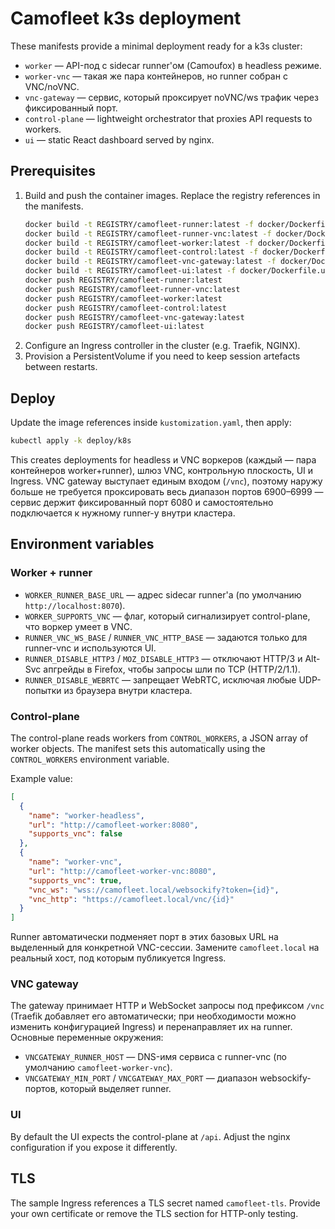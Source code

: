 # Camofleet k3s deployment

These manifests provide a minimal deployment ready for a k3s cluster:

- `worker` — API-под с sidecar runner'ом (Camoufox) в headless режиме.
- `worker-vnc` — такая же пара контейнеров, но runner собран с VNC/noVNC.
- `vnc-gateway` — сервис, который проксирует noVNC/ws трафик через фиксированный порт.
- `control-plane` — lightweight orchestrator that proxies API requests to workers.
- `ui` — static React dashboard served by nginx.

## Prerequisites

1. Build and push the container images. Replace the registry references in the manifests.
   ```sh
   docker build -t REGISTRY/camofleet-runner:latest -f docker/Dockerfile.runner .
   docker build -t REGISTRY/camofleet-runner-vnc:latest -f docker/Dockerfile.runner-vnc .
   docker build -t REGISTRY/camofleet-worker:latest -f docker/Dockerfile.worker .
   docker build -t REGISTRY/camofleet-control:latest -f docker/Dockerfile.control .
   docker build -t REGISTRY/camofleet-vnc-gateway:latest -f docker/Dockerfile.vnc-gateway .
   docker build -t REGISTRY/camofleet-ui:latest -f docker/Dockerfile.ui .
   docker push REGISTRY/camofleet-runner:latest
   docker push REGISTRY/camofleet-runner-vnc:latest
   docker push REGISTRY/camofleet-worker:latest
   docker push REGISTRY/camofleet-control:latest
   docker push REGISTRY/camofleet-vnc-gateway:latest
   docker push REGISTRY/camofleet-ui:latest
   ```
2. Configure an Ingress controller in the cluster (e.g. Traefik, NGINX).
3. Provision a PersistentVolume if you need to keep session artefacts between restarts.

## Deploy

Update the image references inside `kustomization.yaml`, then apply:

```sh
kubectl apply -k deploy/k8s
```

This creates deployments for headless и VNC воркеров (каждый — пара контейнеров worker+runner),
шлюз VNC, контрольную плоскость, UI и Ingress. VNC gateway выступает единым входом (`/vnc`),
поэтому наружу больше не требуется проксировать весь диапазон портов 6900–6999 — сервис держит
фиксированный порт 6080 и самостоятельно подключается к нужному runner-у внутри кластера.

## Environment variables

### Worker + runner

- `WORKER_RUNNER_BASE_URL` — адрес sidecar runner'а (по умолчанию `http://localhost:8070`).
- `WORKER_SUPPORTS_VNC` — флаг, который сигнализирует control-plane, что воркер умеет в VNC.
- `RUNNER_VNC_WS_BASE` / `RUNNER_VNC_HTTP_BASE` — задаются только для runner-vnc и используются UI.
- `RUNNER_DISABLE_HTTP3` / `MOZ_DISABLE_HTTP3` — отключают HTTP/3 и Alt-Svc апгрейды в Firefox, чтобы запросы шли по TCP (HTTP/2/1.1).
- `RUNNER_DISABLE_WEBRTC` — запрещает WebRTC, исключая любые UDP-попытки из браузера внутри кластера.

### Control-plane

The control-plane reads workers from `CONTROL_WORKERS`, a JSON array of worker objects. The
manifest sets this automatically using the `CONTROL_WORKERS` environment variable.

Example value:

```json
[
  {
    "name": "worker-headless",
    "url": "http://camofleet-worker:8080",
    "supports_vnc": false
  },
  {
    "name": "worker-vnc",
    "url": "http://camofleet-worker-vnc:8080",
    "supports_vnc": true,
    "vnc_ws": "wss://camofleet.local/websockify?token={id}",
    "vnc_http": "https://camofleet.local/vnc/{id}"
  }
]
```
Runner автоматически подменяет порт в этих базовых URL на выделенный для конкретной VNC-сессии.
Замените `camofleet.local` на реальный хост, под которым публикуется Ingress.

### VNC gateway

The gateway принимает HTTP и WebSocket запросы под префиксом `/vnc` (Traefik добавляет его автоматически;
при необходимости можно изменить конфигурацией Ingress) и перенаправляет их на runner. Основные
переменные окружения:

- `VNCGATEWAY_RUNNER_HOST` — DNS-имя сервиса с runner-vnc (по умолчанию `camofleet-worker-vnc`).
- `VNCGATEWAY_MIN_PORT` / `VNCGATEWAY_MAX_PORT` — диапазон websockify-портов, который выделяет runner.

### UI

By default the UI expects the control-plane at `/api`. Adjust the nginx configuration if you
expose it differently.

## TLS

The sample Ingress references a TLS secret named `camofleet-tls`. Provide your own certificate
or remove the TLS section for HTTP-only testing.
